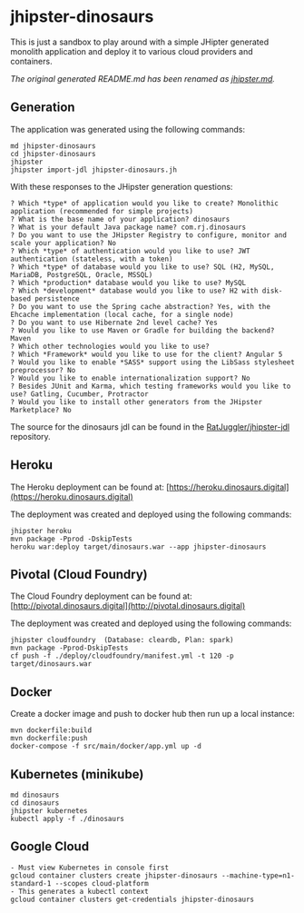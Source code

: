 # jhipster-dinosaurs

This is just a sandbox to play around with a simple JHipter generated monolith application and deploy it to various cloud providers and containers.

*The original generated README.md has been renamed as [jhipster.md](jhipster.md).*

## Generation

The application was generated using the following commands:

    md jhipster-dinosaurs
    cd jhipster-dinosaurs
    jhipster
    jhipster import-jdl jhipster-dinosaurs.jh

With these responses to the JHipster generation questions:

    ? Which *type* of application would you like to create? Monolithic application (recommended for simple projects)
    ? What is the base name of your application? dinosaurs
    ? What is your default Java package name? com.rj.dinosaurs
    ? Do you want to use the JHipster Registry to configure, monitor and scale your application? No
    ? Which *type* of authentication would you like to use? JWT authentication (stateless, with a token)
    ? Which *type* of database would you like to use? SQL (H2, MySQL, MariaDB, PostgreSQL, Oracle, MSSQL)
    ? Which *production* database would you like to use? MySQL
    ? Which *development* database would you like to use? H2 with disk-based persistence
    ? Do you want to use the Spring cache abstraction? Yes, with the Ehcache implementation (local cache, for a single node)
    ? Do you want to use Hibernate 2nd level cache? Yes
    ? Would you like to use Maven or Gradle for building the backend? Maven
    ? Which other technologies would you like to use?
    ? Which *Framework* would you like to use for the client? Angular 5
    ? Would you like to enable *SASS* support using the LibSass stylesheet preprocessor? No
    ? Would you like to enable internationalization support? No
    ? Besides JUnit and Karma, which testing frameworks would you like to use? Gatling, Cucumber, Protractor
    ? Would you like to install other generators from the JHipster Marketplace? No

The source for the dinosaurs jdl can be found in the [RatJuggler/jhipster-jdl](https://github.com/RatJuggler/jhipster-jdl) repository.

## Heroku

The Heroku deployment can be found at: [https://heroku.dinosaurs.digital](https://heroku.dinosaurs.digital)

The deployment was created and deployed using the following commands:

    jhipster heroku
    mvn package -Pprod -DskipTests
    heroku war:deploy target/dinosaurs.war --app jhipster-dinosaurs

## Pivotal (Cloud Foundry)

The Cloud Foundry deployment can be found at: [http://pivotal.dinosaurs.digital](http://pivotal.dinosaurs.digital)

The deployment was created and deployed using the following commands:

    jhipster cloudfoundry  (Database: cleardb, Plan: spark)
    mvn package -Pprod-DskipTests
    cf push -f ./deploy/cloudfoundry/manifest.yml -t 120 -p target/dinosaurs.war

## Docker

Create a docker image and push to docker hub then run up a local instance:

    mvn dockerfile:build
    mvn dockerfile:push
    docker-compose -f src/main/docker/app.yml up -d

## Kubernetes (minikube)

    md dinosaurs
    cd dinosaurs
    jhipster kubernetes
    kubectl apply -f ./dinosaurs

## Google Cloud

    - Must view Kubernetes in console first
    gcloud container clusters create jhipster-dinosaurs --machine-type=n1-standard-1 --scopes cloud-platform
    - This generates a kubectl context
    gcloud container clusters get-credentials jhipster-dinosaurs

